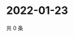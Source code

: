 # 2022-01-23

共 0 条

<!-- BEGIN WEIBO -->
<!-- 最后更新时间 Sun Jan 23 2022 13:07:45 GMT+0800 (China Standard Time) -->

<!-- END WEIBO -->
